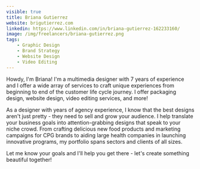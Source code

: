 ```yaml
---
visible: true
title: Briana Gutierrez
website: brigutierrez.com
linkedin: https://www.linkedin.com/in/briana-gutierrez-162233160/
image: /img/freelancers/briana-gutierrez.png
tags: 
    - Graphic Design
    - Brand Strategy
    - Website Design
    - Video Editing
---
```


Howdy, I'm Briana! I'm a multimedia designer with 7 years of experience and I offer a wide array of services to craft unique experiences from beginning to end of the customer life cycle journey. I offer packaging design, website design, video editing services, and more!

As a designer with years of agency experience, I know that the best designs aren't just pretty - they need to sell and grow your audience. I help translate your business goals into attention-grabbing designs that speak to your niche crowd. From crafting delicious new food products and marketing campaigns for CPG brands to aiding large health companies in launching innovative programs, my portfolio spans sectors and clients of all sizes.

Let me know your goals and I'll help you get there - let's create something beautiful together!